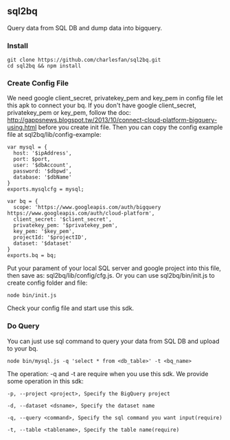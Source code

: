sql2bq
---

Query data from SQL DB and dump data into bigquery.

### Install

```
git clone https://github.com/charlesfan/sql2bq.git
cd sql2bq && npm install
```

### Create Config File

We need google client_secret, privatekey_pem and key_pem in config file let this apk to connect your bq. If you don't have google client_secret, privatekey_pem or key_pem, follow the doc: http://gappsnews.blogspot.tw/2013/10/connect-cloud-platform-bigquery-using.html before you create init file. Then you can copy the config example file at sql2bq/lib/config-example:
```
var mysql = {
  host: '$ipAddress',
  port: $port,
  user: '$dbAccount',
  password: '$dbpwd',
  database: '$dbName'
}
exports.mysqlcfg = mysql;

var bq = {
  scope: 'https://www.googleapis.com/auth/bigquery https://www.googleapis.com/auth/cloud-platform',
  client_secret: '$client_secret',
  privatekey_pem: '$privatekey_pem',
  key_pem: '$key_pem',
  projectId: '$projectID',
  dataset: '$dataset'
}
exports.bq = bq;
```
Put your parament of your local SQL server and google project into this file, then save as: sql2bq/lib/config/cfg.js. Or you can use sql2bq/bin/init.js to create config folder and file:
```
node bin/init.js
```
Check your config file and start use this sdk.

### Do Query

You can just use sql command to query your data from SQL DB and upload to your bq.
```
node bin/mysql.js -q 'select * from <db_table>' -t <bq_name>
```
The operation: -q and -t are require when you use this sdk. We provide some operation in this sdk:
```
-p, --project <project>, Specify the BigQuery project

-d, --dataset <dsname>, Specify the dataset name

-q, --query <command>, Specify the sql command you want input(require)

-t, --table <tablename>, Specify the table name(require)
```

